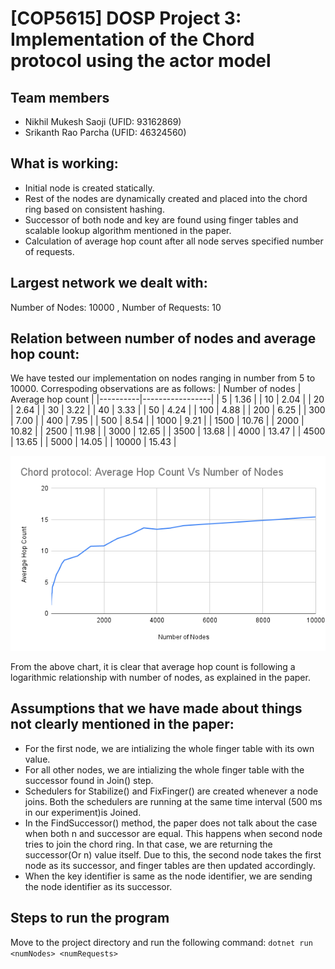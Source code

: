 # [COP5615] DOSP Project 3: Implementation of the Chord protocol using the actor model

## Team members
- Nikhil Mukesh Saoji (UFID: 93162869)
- Srikanth Rao Parcha (UFID: 46324560)

## What is working:
- Initial node is created statically.
- Rest of the nodes are dynamically created and placed into the chord ring based on consistent hashing.
- Successor of both node and key are found using finger tables and scalable lookup algorithm mentioned in the paper.
- Calculation of average hop count after all node serves specified number of requests.

## Largest network we dealt with:
Number of Nodes: 10000 , Number of Requests: 10

## Relation between number of nodes and average hop count:
We have tested our implementation on nodes ranging in number from 5 to 10000. Correspoding observations are as follows:
| Number of nodes | Average hop count |
|----------|-----------------|
| 5        | 1.36     |
| 10       | 2.04     |
| 20       | 2.64     |
| 30       | 3.22     |
| 40       | 3.33     |
| 50       | 4.24     |
| 100      | 4.88     |
| 200      | 6.25     |
| 300      | 7.00     |
| 400      | 7.95     |
| 500      | 8.54     |
| 1000     | 9.21     |
| 1500     | 10.76    |
| 2000     | 10.82    |
| 2500     | 11.98    |
| 3000     | 12.65    |
| 3500     | 13.68    |
| 4000     | 13.47    |
| 4500     | 13.65    |
| 5000     | 14.05    |
| 10000    | 15.43    |

![alt text](results.png)

From the above chart, it is clear that average hop count is following a logarithmic relationship with number of nodes, as explained in the paper.

## Assumptions that we have made about things not clearly mentioned in the paper:
- For the first node, we are intializing the whole finger table with its own value.
- For all other nodes, we are intializing the whole finger table with the successor found in Join() step.
- Schedulers for Stabilize() and FixFinger() are created whenever a node joins. Both the schedulers are running at the same time interval (500 ms in our experiment)is Joined.
- In the FindSuccessor() method, the paper does not talk about the case when both n and successor are equal. This happens when second node tries to join the chord ring. In that case, we are returning the successor(Or n) value itself. Due to this, the second node takes the first node as its successor, and finger tables are then updated accordingly.
- When the key identifier is same as the node identifier, we are sending the node identifier as its successor.

## Steps to run the program
Move to the project directory and run the following command: `dotnet run <numNodes> <numRequests>`